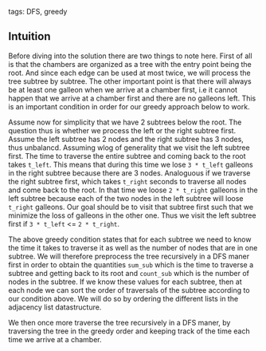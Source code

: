 tags: DFS, greedy

## Intuition
Before diving into the solution there are two things to note here. First of all is that the chambers are organized as a tree with the entry point being the root. And since each edge can be used at most twice, we will process the tree subtree by subtree. The other important point is that there will always be at least one galleon when we arrive at a chamber first, i.e it cannot happen that we arrive at a chamber first and there are no galleons left. This is an important condition in order for our greedy approach below to work.

Assume now for simplicity that we have 2 subtrees below the root. The question thus is whether we process the left or the right subtree first. Assume the left subtree has 2 nodes and the right subtree has 3 nodes, thus unbalancd. Assuming wlog of generality that we visit the left subtree first. The time to traverse the entire subtree and coming back to the root takes `t_left`. This means that during this time we lose `3 * t_left` galleons in the right subtree because there are 3 nodes. Analoguous if we traverse the right subtree first, which takes `t_right` seconds to traverse all nodes and come back to the root. In that time we loose `2 * t_right` galleons in the left subtree because each of the two nodes in the left subtree will loose `t_right` galleons. Our goal should be to visit that subtree first such that we minimize the loss of galleons in the other one. Thus we visit the left subtree first if `3 * t_left` <= `2 * t_right`.

The above greedy condition states that for each subtree we need to know the time it takes to traverse it as well as the number of nodes that are in one subtree. We will therefore preprocess the tree recursively in a DFS maner first in order to obtain the quantities `sum_sub` which is the time to traverse a subtree and getting back to its root and `count_sub` which is the number of nodes in the subtree. If we know these values for each subtree, then at each node we can sort the order of traversals of the subtree according to our condition above. We will do so by ordering the different lists in the adjacency list datastructure.

We then once more traverse the tree recursively in a DFS maner, by traversing the tree in the greedy order and keeping track of the time each time we arrive at a chamber.